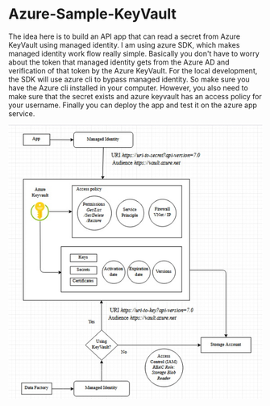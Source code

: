 # Azure-Sample-KeyVault

The idea here is to build an API app that can read a secret from Azure KeyVault using managed identity. I am using azure SDK, which makes managed identity work flow really simple. Basically you don't have to worry about the token that managed identity gets from the Azure AD and verification of that token by the Azure KeyVault. For the local development, the SDK will use azure cli to bypass managed identity. So make sure you have the Azure cli installed in your computer. However, you also need to make sure that the secret exists and azure keyvault has an access policy for your username. Finally you can deploy the app and test it on the azure app service.

<img src="Architecture.jpg" />
